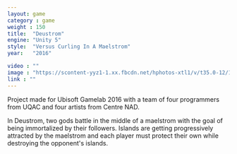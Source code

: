 ```yaml
---
layout: game
category : game
weight : 150
title:  "Deustrom"
engine: "Unity 5"
style:  "Versus Curling In A Maelstrom"
year:   "2016"

video : ""
image : "https://scontent-yyz1-1.xx.fbcdn.net/hphotos-xtl1/v/t35.0-12/12899406_1013149502101405_1814855602_o.jpg?oh=92ee2fdd12fc2035b41152cec5ffbc9e&oe=5703B079"
link : ""
---
```

Project made for Ubisoft Gamelab 2016 with a team of four programmers from UQAC and four artists from Centre NAD. 

In Deustrom, two gods battle in the middle of a maelstrom with the goal of being immortalized by their followers. Islands are getting progressively attracted by the maelstrom and each player must protect their own while destroying the opponent's islands.